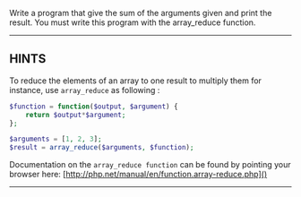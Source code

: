 Write a program that give the sum of the arguments given and print the result.
You must write this program with the array_reduce function.

----------------------------------------------------------------------
## HINTS
To reduce the elements of an array to one result to multiply them for instance, use `array_reduce` as following :

```php
$function = function($output, $argument) {
    return $output*$argument;
};

$arguments = [1, 2, 3];
$result = array_reduce($arguments, $function);
```

Documentation on the `array_reduce function` can be found by pointing your browser here:
  [http://php.net/manual/en/function.array-reduce.php]()

----------------------------------------------------------------------
